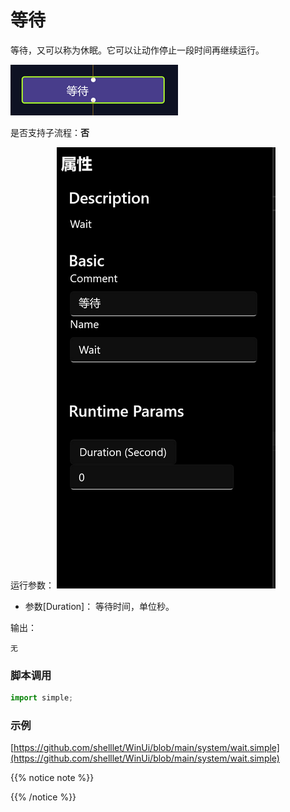 # 等待 
等待，又可以称为休眠。它可以让动作停止一段时间再继续运行。

![start process](./images/2022-11-09_191345.png 'size=90%')


是否支持子流程：**否**

运行参数：
![param](./images/2022-11-09_192015.png 'size=90%')

* 参数[Duration]： 等待时间，单位秒。

输出：

    无


### 脚本调用

```python
import simple;

```

### 示例

[https://github.com/shelllet/WinUi/blob/main/system/wait.simple](https://github.com/shelllet/WinUi/blob/main/system/wait.simple)


{{% notice note %}}

{{% /notice %}}
